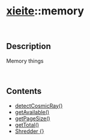 # [xieite](./xieite.md)\:\:memory

&nbsp;

## Description
Memory things

&nbsp;

## Contents
- [detectCosmicRay\(\)](./namespaces/memory/detect_cosmic_ray.md)
- [getAvailable\(\)](./namespaces/memory/get_available.md)
- [getPageSize\(\)](./namespaces/memory/get_page_size.md)
- [getTotal\(\)](./namespaces/memory/get_total.md)
- [Shredder \{\}](./namespaces/memory/shredder.md)
